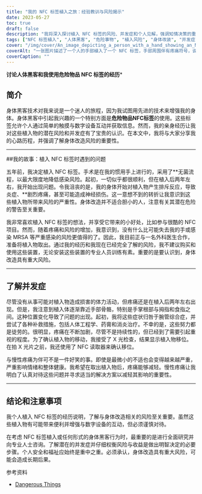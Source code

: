 ```yaml
---
title: "我的 NFC 标签植入之旅：经验教训与风险揭示"
date: 2023-05-27
toc: true
draft: false
description: "我将深入探讨植入 NFC 标签的风险、并发症和个人见解，强调知情决策的重要性。"
tags: ["NFC 标签植入", "人体黑客", "危险事物", "植入风险", "身体改装", "并发症", "植入物排斥", "疼痛和炎症", "神经损伤", "植入物移除", "慢性疼痛", "安全预防措施", "风险与收益", "协商", "研究", "专业安装", "身体改造的风险", "植入物移位", "腕管综合征", "了解并发症", "人身安全", "明智决定", "数字互动", "医疗程序", "植入安全", "身体改造注意事项", "植入并发症", "个人福祉", "健康考虑", "专业建议"]
cover: "/img/cover/An_image_depicting_a_person_with_a_hand_showing_an_NFC_tag.png"
coverAlt: "一张图片描述了一个人的手部植入了一个 NFC 标签，手部周围伴有疼痛符号，说明了植入 NFC 标签的风险和并发症。"
coverCaption: ""
---
```


**讨论人体黑客和我使用危险物品 NFC 标签的经历***

## 简介

身体黑客技术对我来说是一个迷人的旅程，因为我试图用先进的技术来增强我的身体。身体黑客中引起我兴趣的一个特别方面是**危险物品NFC标签**的使用。这些标签允许个人通过简单的触摸与数字设备互动并获取信息。然而，我的亲身经历让我对这些植入物的潜在风险和并发症有了宝贵的认识。在本文中，我将与大家分享我的心路历程，并强调了解身体改造风险的重要性。

______

##我的故事：植入 NFC 标签时遇到的问题

五年前，我决定植入 NFC 标签。手术是在我的惯用手上进行的，采用了**无菌流程，以最大限度地降低感染风险。起初，一切似乎都很顺利，但在植入后两年左右，我开始出现问题。令我沮丧的是，我的身体开始对植入物产生排斥反应，导致炎症、**剧烈疼痛，甚至可能造成神经损伤。这一意想不到的转折让我意识到这些植入物所带来风险的严重性。身体改造并不适合胆小的人，注意有关其潜在危险的警告至关重要。

我非常喜欢植入 NFC 标签的想法，并享受它带来的小好处，比如参与很酷的 NFC 项目。然而，随着疼痛和风险的增加，我意识到，没有什么比可能失去我的手或感染 MRSA 等严重感染的风险更值得的了。因此，我目前正与一名外科医生合作，准备将植入物取出。通过我的经历和我现在已经完全了解的风险，我不建议购买和使用这些装置，无论安装这些装置的专业人员训练有素。重要的是要认识到，身体改造具有重大风险。

______

## 了解并发症

尽管没有从事可能对植入物造成损害的体力活动，但疼痛还是在植入后两年左右出现。但是，我注意到植入体逐渐靠近手部骨骼，特别是手掌根部与拇指和食指之间。这种位置变化导致了问题的出现。起初，我将这些症状归咎于腕管综合症，并尝试了各种补救措施，包括人体工程学、药膏和消炎治疗。不幸的是，这些努力都是徒劳的。很明显，疼痛在不断加剧，尽管不是持续性的，但已经到了需要引起重视的程度。为了确认植入物的移动，我接受了 X 光检查，结果显示植入物移位。在拍 X 光片之前，我还使用了 NFC 读取器来确认移位。

与慢性疼痛为伴可不是一件好笑的事。即使是最微小的不适也会变得越来越严重，严重影响情绪和整体健康。我希望在取出植入物后，疼痛能够减轻。慢性疼痛让我明白了认真对待这些问题并寻求适当的解决方案以减轻其影响的重要性。

______

## 结论和注意事项

我个人植入 NFC 标签的经历说明，了解与身体改造相关的风险至关重要。虽然这些植入物有可能带来便利并增强与数字设备的互动，但必须谨慎对待。

在考虑 NFC 标签植入或任何形式的身体黑客行为时，最重要的是进行全面研究并向专业人士咨询。了解潜在的并发症并仔细权衡风险与收益是做出明智决定的必要步骤。个人安全和福祉应始终是重中之重。必须承认，身体改造具有重大风险，可能会造成长期后果。

参考资料
- [Dangerous Things](https://dangerousthings.com/)
